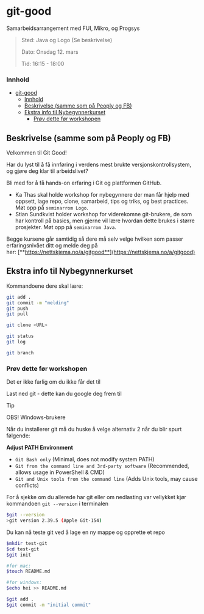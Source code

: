 # git-good

Samarbeidsarrangement med FUI, Mikro, og Progsys

> Sted: Java og Logo (Se beskrivelse)
>
> Dato: Onsdag 12. mars
>
> Tid: 16:15 - 18:00

### Innhold

- [git-good](#git-good)
    - [Innhold](#innhold)
  - [Beskrivelse (samme som på Peoply og FB)](#beskrivelse-samme-som-på-peoply-og-fb)
  - [Ekstra info til Nybegynnerkurset](#ekstra-info-til-nybegynnerkurset)
    - [Prøv dette før workshopen](#prøv-dette-før-workshopen)

## Beskrivelse (samme som på Peoply og FB)

Velkommen til Git Good!

Har du lyst til å få innføring i verdens mest brukte versjonskontrollsystem, og gjøre deg klar til arbeidslivet?

Bli med for å få hands-on erfaring i Git og plattformen GitHub.

- Ka Thas skal holde workshop for nybegynnere der man får hjelp med oppsett, lage repo, clone, samarbeid, tips og triks, og best practices. Møt opp på `seminarrom Logo`.
- Stian Sundkvist holder workshop for viderekomne git-brukere, de som har kontroll på basics, men gjerne vil lære hvordan dette brukes i større prosjekter. Møt opp på `seminarrom Java`.

Begge kursene går samtidig så dere må selv velge hvilken som passer erfaringsnivået ditt og melde deg på her: [**https://nettskjema.no/a/gitgood**](https://nettskjema.no/a/gitgood)

## Ekstra info til Nybegynnerkurset

Kommandoene dere skal lære:

```bash
git add .
git commit -m "melding"
git push
git pull

git clone <URL>

git status
git log

git branch
```

### Prøv dette før workshopen

Det er ikke farlig om du ikke får det til

Last ned git - dette kan du google deg frem til

> [!TIP]
>
> OBS! Windows-brukere
>
> Når du installerer git må du huske å velge alternativ 2 når du blir spurt følgende:
>
> **Adjust PATH Environment**
>
> - `Git Bash only` (Minimal, does not modify system PATH)
> - `Git from the command line and 3rd-party software` (Recommended, allows usage in PowerShell & CMD)
> - `Git and Unix tools from the command line` (Adds Unix tools, may cause conflicts)

For å sjekke om du allerede har git eller om nedlasting var vellykket kjør kommandoen
`git --version` i terminalen

```bash
$git --version
>git version 2.39.5 (Apple Git-154)
```

Du kan nå teste git ved å lage en ny mappe og opprette et repo

```bash
$mkdir test-git
$cd test-git
$git init

#for mac:
$touch README.md

#for windows:
$echo hei >> README.md

$git add .
$git commit -m "initial commit"
```

